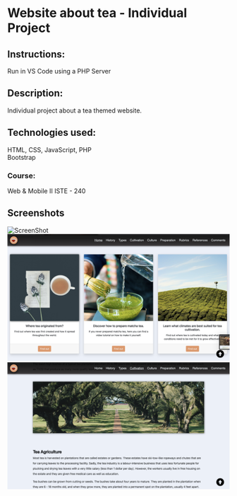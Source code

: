 # Website about tea - Individual Project

## Instructions:
Run in VS Code using a PHP Server


## Description:
Individual project about a tea themed website.

## Technologies used:
HTML, CSS, JavaScript, PHP  </br>Bootstrap 
### Course: 
Web & Mobile II ISTE - 240
## Screenshots
![ScreenShot](https://github.com/mateujcic/Web-Development/blob/main/Individual/assets/media/images/home1.png)
![ScreenShot](https://github.com/mateujcic/Web-Development/blob/main/Individual/assets/media/images/home2.png)
![ScreenShot](https://github.com/mateujcic/Web-Development/blob/main/Individual/assets/media/images/culture.png)
